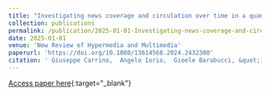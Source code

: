 ```yaml
---
title: "Investigating news coverage and circulation over time in a quantitative manner: the TARO framework"
collection: publications
permalink: /publication/2025-01-01-Investigating-news-coverage-and-circulation-over-time-in-a-quantitative-manner-the-TARO-framework
date: 2025-01-01
venue: 'New Review of Hypermedia and Multimedia'
paperurl: 'https://doi.org/10.1080/13614568.2024.2432300'
citation: ' Giuseppe Carrino,  Angelo Iorio,  Gioele Barabucci, &quot;Investigating news coverage and circulation over time in a quantitative manner: the TARO framework.&quot; New Review of Hypermedia and Multimedia, 2025.'
---
```

[Access paper here](https://doi.org/10.1080/13614568.2024.2432300){:target="_blank"}
